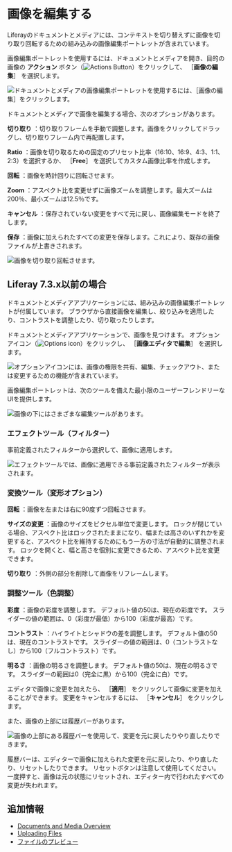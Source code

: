 # 画像を編集する

Liferayのドキュメントとメディアには、コンテキストを切り替えずに画像を切り取り回転するための組み込みの画像編集ポートレットが含まれています。

画像編集ポートレットを使用するには、ドキュメントとメディアを開き、目的の画像の **アクション** ボタン（![Actions Button](../../../images/icon-actions.png)）をクリックして、 ［**画像の編集**］ を選択します。

![ドキュメントとメディアの画像編集ポートレットを使用するには、［画像の編集］をクリックします。](./editing-images/images/01.png)

ドキュメントとメディアで画像を編集する場合、次のオプションがあります。

**切り取り** ：切り取りフレームを手動で調整します。画像をクリックしてドラッグし、切り取りフレーム内で再配置します。

**Ratio** ：画像を切り取るための固定のプリセット比率（16:10、16:9、4:3、1:1、2:3）を選択するか、 ［**Free**］ を選択してカスタム画像比率を作成します。

**回転** ：画像を時計回りに回転させます。

**Zoom** ：アスペクト比を変更せずに画像ズームを調整します。最大ズームは200％、最小ズームは12.5％です。

**キャンセル** ：保存されていない変更をすべて元に戻し、画像編集モードを終了します。

**保存** ：画像に加えられたすべての変更を保存します。これにより、既存の画像ファイルが上書きされます。

![画像を切り取り回転させます。](./editing-images/images/02.png)

<a name="liferay-73x以前の場合" />

## Liferay 7.3.x以前の場合

ドキュメントとメディアアプリケーションには、組み込みの画像編集ポートレットが付属しています。 ブラウザから直接画像を編集し、絞り込みを適用したり、コントラストを調整したり、切り取ったりします。

ドキュメントとメディアアプリケーションで、画像を見つけます。 オプションアイコン（![Options icon](../../../images/icon-options.png)）をクリックし、 ［**画像エディタで編集**］ を選択します。

![オプションアイコンには、画像の権限を共有、編集、チェックアウト、または変更するための機能が含まれています。](editing-images/images/04.png)

画像編集ポートレットは、次のツールを備えた最小限のユーザーフレンドリーなUIを提供します。

![画像の下にはさまざまな編集ツールがあります。](editing-images/images/05.png)

### エフェクトツール（フィルター）

事前定義されたフィルターから選択して、画像に適用します。

![エフェクトツールでは、画像に適用できる事前定義されたフィルターが表示されます。](editing-images/images/06.png)

### 変換ツール（変形オプション）

**回転** ：画像を左または右に90度ずつ回転させます。

**サイズの変更** ：画像のサイズをピクセル単位で変更します。 ロックが閉じている場合、アスペクト比はロックされたままになり、幅または高さのいずれかを変更すると、アスペクト比を維持するためにもう一方の寸法が自動的に調整されます。 ロックを開くと、幅と高さを個別に変更できるため、アスペクト比を変更できます。

**切り取り** ：外側の部分を削除して画像をリフレームします。

### 調整ツール（色調整）

**彩度** ：画像の彩度を調整します。 デフォルト値の50は、現在の彩度です。 スライダーの値の範囲は、0（彩度が最低）から100（彩度が最高）です。

**コントラスト** ：ハイライトとシャドウの差を調整します。 デフォルト値の50は、現在のコントラストです。 スライダーの値の範囲は、0（コントラストなし）から100（フルコントラスト）です。

**明るさ** ：画像の明るさを調整します。 デフォルト値の50は、現在の明るさです。 スライダーの範囲は0（完全に黒）から100（完全に白）です。

エディタで画像に変更を加えたら、 ［**適用**］ をクリックして画像に変更を加えることができます。 変更をキャンセルするには、 ［**キャンセル**］ をクリックします。

また、画像の上部には履歴バーがあります。

![画像の上部にある履歴バーを使用して、変更を元に戻したりやり直したりできます。](editing-images/images/07.png)

履歴バーは、エディターで画像に加えられた変更を元に戻したり、やり直したり、リセットしたりできます。 リセットボタンは注意して使用してください。一度押すと、画像は元の状態にリセットされ、エディター内で行われたすべての変更が失われます。

<a name="追加情報" />

## 追加情報

* [Documents and Media Overview](../documents-and-media-overview.md)
* [Uploading Files](./uploading-files.md)
* [ファイルのプレビュー](./previewing-files.md)
